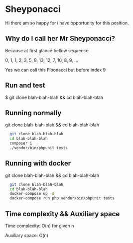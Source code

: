 
# Sheyponacci

Hi there am so happy for i have opportunity for this position.






## Why do I call her Mr Sheyponacci?
Because at first glance bellow sequence

0, 1, 1, 2, 3, 5, 8, 13, 12, 7, 10, 8, 9, ...

Yes we can call this Fibonacci but before index 9


## Run and test

$ git clone blah-blah-blah && cd blah-blah-blah

## Running normally

git clone blah-blah-blah && cd blah-blah-blah

```bash
  git clone blah-blah-blah
  cd blah-blah-blah
  composer i 
  ./vendor/bin/phpunit tests
```


## Running with docker

git clone blah-blah-blah && cd blah-blah-blah

```bash
  git clone blah-blah-blah
  cd blah-blah-blah
  docker-compose up -d
  docker-compose run php vendor/bin/phpunit tests
```
## Time complexity && Auxiliary space

Time complexity: O(n) for given n

Auxiliary space: O(n)

